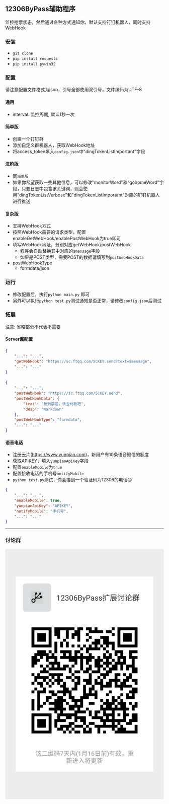 
## 12306ByPass辅助程序

监控抢票状态，然后通过各种方式通知你，默认支持钉钉机器人，同时支持WebHook

### 安装

- `git clone`
- `pip install requests`
- `pip install pywin32`

### 配置

请注意配置文件格式为json，引号全部使用双引号，文件编码为UTF-8

#### 通用

- interval: 监控周期, 默认1秒一次

#### 简单版

- 创建一个钉钉群
- 添加自定义群机器人，获取WebHook地址
- 将access_token填入`config.json`中"dingTokenListImportant"字段

#### 进阶版

- 同`简单版`
- 如果你希望获取一些其他信息，可以修改"monitorWord"和"gohomeWord"字段，只要日志中包含该关键词，则会使用"dingTokenListVerbose"和"dingTokenListImportant"对应的钉钉机器人进行推送

#### 复杂版

- 支持WebHook方式
- 按照WebHook需要的请求类型，配置enableGetWebHook/enablePostWebHook为true即可
- 填写WebHook地址，分别对应getWebHook/postWebHook
    + 程序会自动替换其中对应的`$message`字段
    + 如果是POST类型，需要POST的数据请填写到`postWebHookData`
- postWebHookType
    + formdata/json

### 运行

- 修改配置后，执行`python main.py` 即可
- 另外可以执行`python test.py`测试通知是否正常，请修改`config.json`后测试

### 拓展

注意: 省略部分不代表不需要

#### Server酱配置

```JSON
{
    "...": "...",
    "getWebHook": "https://sc.ftqq.com/SCKEY.send?text=$message",
    "...": "..."
}

{
    "...": "...",
    "postWebHook": "https://sc.ftqq.com/SCKEY.send",
    "postWebHookData": {
        "text": "抢到票啦，快去付款吧",
        "desp": "Markdown"
    },
    "postWebHookType": "formdata",
    "...": "..."
}
```

#### 语音电话

- 注册云片(https://www.yunpian.com)，新用户有10条语音短信的额度
- 获取APIKEY，填入`yunpianApiKey`字段
- 配置`enableMobile`为`true`
- 配置接收电话的手机号`notifyMobile`
- `python test.py`测试，你会接到一个验证码为12306的电话😊

```JSON
{
    "...": "...",
    "enableMobile": true,
    "yunpianApiKey": "APIKEY",
    "notifyMobile": "手机号",
    "...": "..."
}
```

---

### 讨论群

![微信群](./res/wechat_group.jpeg)
